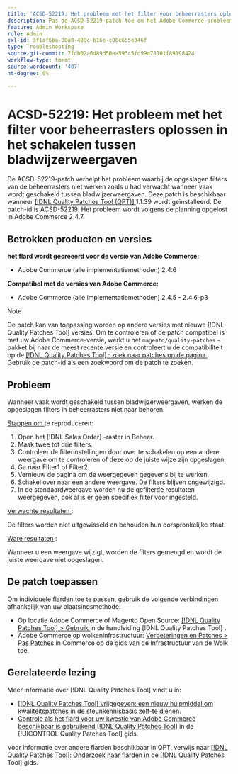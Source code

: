 ```yaml
---
title: 'ACSD-52219: Het probleem met het filter voor beheerrasters oplossen in het schakelen tussen bladwijzerweergaven'
description: Pas de ACSD-52219-patch toe om het Adobe Commerce-probleem op te lossen waarbij de opgeslagen filters van de beheerrasters niet werken zoals u had verwacht wanneer vaak wordt geschakeld tussen bladwijzerweergaven.
feature: Admin Workspace
role: Admin
exl-id: 3f1af6ba-88a0-480c-b16e-c00c655e346f
type: Troubleshooting
source-git-commit: 7fdb02a6d89d50ea593c5fd99d78101f89198424
workflow-type: tm+mt
source-wordcount: '407'
ht-degree: 0%

---
```


# ACSD-52219: Het probleem met het filter voor beheerrasters oplossen in het schakelen tussen bladwijzerweergaven

De ACSD-52219-patch verhelpt het probleem waarbij de opgeslagen filters van de beheerrasters niet werken zoals u had verwacht wanneer vaak wordt geschakeld tussen bladwijzerweergaven. Deze patch is beschikbaar wanneer [[!DNL Quality Patches Tool (QPT)] ](https://experienceleague.adobe.com/nl/docs/commerce-operations/tools/quality-patches-tool/quality-patches-tool-to-self-serve-quality-patches) 1.1.39 wordt geïnstalleerd. De patch-id is ACSD-52219. Het probleem wordt volgens de planning opgelost in Adobe Commerce 2.4.7.

## Betrokken producten en versies

**het flard wordt gecreeerd voor de versie van Adobe Commerce:**

* Adobe Commerce (alle implementatiemethoden) 2.4.6

**Compatibel met de versies van Adobe Commerce:**

* Adobe Commerce (alle implementatiemethoden) 2.4.5 - 2.4.6-p3

>[!NOTE]
>
>De patch kan van toepassing worden op andere versies met nieuwe [!DNL Quality Patches Tool] versies. Om te controleren of de patch compatibel is met uw Adobe Commerce-versie, werkt u het `magento/quality-patches` -pakket bij naar de meest recente versie en controleert u de compatibiliteit op de [[!DNL Quality Patches Tool] : zoek naar patches op de pagina ](https://experienceleague.adobe.com/tools/commerce-quality-patches/index.html?lang=nl-NL) . Gebruik de patch-id als een zoekwoord om de patch te zoeken.

## Probleem

Wanneer vaak wordt geschakeld tussen bladwijzerweergaven, werken de opgeslagen filters in beheerrasters niet naar behoren.

<u> Stappen om </u> te reproduceren:

1. Open het [!DNL Sales Order] -raster in Beheer.
1. Maak twee tot drie filters.
1. Controleer de filterinstellingen door over te schakelen op een andere weergave om te controleren of deze op de juiste wijze zijn opgeslagen.
1. Ga naar Filter1 of Filter2.
1. Vernieuw de pagina om de weergegeven gegevens bij te werken.
1. Schakel over naar een andere weergave. De filters blijven ongewijzigd.
1. In de standaardweergave worden nu de gefilterde resultaten weergegeven, ook al is er geen specifiek filter voor ingesteld.

<u> Verwachte resultaten </u>:

De filters worden niet uitgewisseld en behouden hun oorspronkelijke staat.

<u> Ware resultaten </u>:

Wanneer u een weergave wijzigt, worden de filters gemengd en wordt de juiste weergave niet opgeslagen.

## De patch toepassen

Om individuele flarden toe te passen, gebruik de volgende verbindingen afhankelijk van uw plaatsingsmethode:

* Op locatie Adobe Commerce of Magento Open Source: [[!DNL Quality Patches Tool] > Gebruik ](/help/tools/quality-patches-tool/usage.md) in de handleiding [!DNL Quality Patches Tool] .
* Adobe Commerce op wolkeninfrastructuur: [ Verbeteringen en Patches > Pas Patches ](https://experienceleague.adobe.com/docs/commerce-cloud-service/user-guide/develop/upgrade/apply-patches.html?lang=nl-NL) in Commerce op de gids van de Infrastructuur van de Wolk toe.

## Gerelateerde lezing

Meer informatie over [!DNL Quality Patches Tool] vindt u in:

* [[!DNL Quality Patches Tool]  vrijgegeven: een nieuw hulpmiddel om kwaliteitspatches ](https://experienceleague.adobe.com/nl/docs/commerce-operations/tools/quality-patches-tool/quality-patches-tool-to-self-serve-quality-patches) in de steunkennisbasis zelf-te dienen.
* [ Controle als het flard voor uw kwestie van Adobe Commerce beschikbaar is gebruikend  [!DNL Quality Patches Tool]](/help/tools/quality-patches-tool/patches-available-in-qpt/check-patch-for-magento-issue-with-magento-quality-patches.md) in de [!UICONTROL Quality Patches Tool] gids.


Voor informatie over andere flarden beschikbaar in QPT, verwijs naar [[!DNL Quality Patches Tool]: Onderzoek naar flarden ](https://experienceleague.adobe.com/tools/commerce-quality-patches/index.html?lang=nl-NL) in de [!DNL Quality Patches Tool] gids.
